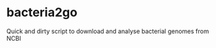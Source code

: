 bacteria2go
===========

Quick and dirty script to download and analyse bacterial genomes from NCBI
